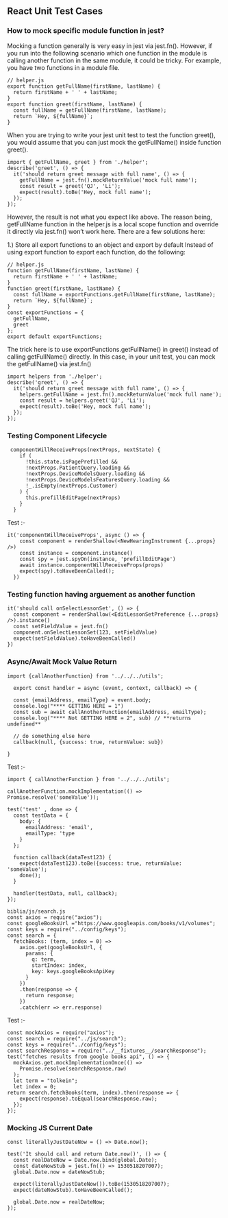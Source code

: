 ## React Unit Test Cases

### How to mock specific module function in jest?
Mocking a function generally is very easy in jest via jest.fn(). However, if you run into the following scenario which one function in the module is calling another function in the same module, it could be tricky.
For example, you have two functions in a module file.
```
// helper.js
export function getFullName(firstName, lastName) {
  return firstName + ' ' + lastName;
}
export function greet(firstName, lastName) {
  const fullName = getFullName(firstName, lastName);
  return `Hey, ${fullName}`;
}
```
When you are trying to write your jest unit test to test the function greet(), you would assume that you can just mock the getFullName() inside function greet().
```
import { getFullName, greet } from './helper';
describe('greet', () => {
  it('should return greet message with full name', () => {
    getFullName = jest.fn().mockReturnValue('mock full name');
    const result = greet('QJ', 'Li');
    expect(result).toBe('Hey, mock full name');
  });
});
```
However, the result is not what you expect like above. The reason being, getFullName function in the helper.js is a local scope function and override it directly via jest.fn() won’t work here.
There are a few solutions here:

1.) Store all export functions to an object and export by default
Instead of using export function to export each function, do the following:
```
// helper.js
function getFullName(firstName, lastName) {
  return firstName + ' ' + lastName;
}
function greet(firstName, lastName) {
  const fullName = exportFunctions.getFullName(firstName, lastName);
  return `Hey, ${fullName}`;
}
const exportFunctions = {
  getFullName,
  greet
};
export default exportFunctions;
```
The trick here is to use exportFunctions.getFullName() in greet() instead of calling getFullName() directly. In this case, in your unit test, you can mock the getFullName() via jest.fn()
```
import helpers from './helper';
describe('greet', () => {
  it('should return greet message with full name', () => {
    helpers.getFullName = jest.fn().mockReturnValue('mock full name');
    const result = helpers.greet('QJ', 'Li');
    expect(result).toBe('Hey, mock full name');
  });
});
```

### Testing Component Lifecycle
```
 componentWillReceiveProps(nextProps, nextState) {
    if (
      !this.state.isPagePrefilled &&
      !nextProps.PatientQuery.loading &&
      !nextProps.DeviceModelsQuery.loading &&
      !nextProps.DeviceModelsFeaturesQuery.loading &&
      !_.isEmpty(nextProps.Customer)
    ) {
      this.prefillEditPage(nextProps)
    }
  }
  ```
  Test :-
```
it('componentWillReceiveProps', async () => {
    const component = renderShallow(<NewHearingInstrument {...props} />)
    const instance = component.instance()
    const spy = jest.spyOn(instance, 'prefillEditPage')
    await instance.componentWillReceiveProps(props)
    expect(spy).toHaveBeenCalled();
  })
  ```
  
  ### Testing function having arguement as another function
  ```
  it('should call onSelectLessonSet', () => {
    const component = renderShallow(<EditLessonSetPreference {...props} />).instance()
    const setFieldValue = jest.fn()
    component.onSelectLessonSet(123, setFieldValue)
    expect(setFieldValue).toHaveBeenCalled()
  })
  ```
### Async/Await Mock Value Return
```
import {callAnotherFunction} from '../../../utils';

  export const handler = async (event, context, callback) => {

  const {emailAddress, emailType} = event.body;
  console.log("**** GETTING HERE = 1")
  const sub = await callAnotherFunction(emailAddress, emailType);
  console.log("**** Not GETTING HERE = 2", sub) // **returns undefined**

  // do something else here
  callback(null, {success: true, returnValue: sub})

}
```
Test :-
```
import { callAnotherFunction } from '../../../utils';

callAnotherFunction.mockImplementation(() => Promise.resolve('someValue'));

test('test' , done => {
  const testData = {
    body: {
      emailAddress: 'email',
      emailType: 'type
    }
  };

  function callback(dataTest123) {
    expect(dataTest123).toBe({success: true, returnValue: 'someValue');
    done();
  }

  handler(testData, null, callback);
});
```

```
biblia/js/search.js
const axios = require("axios");
const googleBooksUrl ="https://www.googleapis.com/books/v1/volumes";
const keys = require("../config/keys");
const search = {
  fetchBooks: (term, index = 0) =>
    axios.get(googleBooksUrl, {
      params: {
        q: term,
        startIndex: index,
        key: keys.googleBooksApiKey
      }
    })
    .then(response => {
      return response;
    })
    .catch(err => err.response)
 ```
 
Test :-

```
const mockAxios = require("axios");
const search = require("../js/search");
const keys = require("../config/keys");
const searchResponse = require("../__fixtures__/searchResponse");
test("fetches results from google books api", () => {
  mockAxios.get.mockImplementationOnce(() =>
    Promise.resolve(searchResponse.raw)
  );
  let term = "tolkein";
  let index = 0;
return search.fetchBooks(term, index).then(response => {
    expect(response).toEqual(searchResponse.raw);
  });
});
```
### Mocking JS Current Date
```
const literallyJustDateNow = () => Date.now();

test('It should call and return Date.now()', () => {
  const realDateNow = Date.now.bind(global.Date);
  const dateNowStub = jest.fn(() => 1530518207007);
  global.Date.now = dateNowStub;

  expect(literallyJustDateNow()).toBe(1530518207007);
  expect(dateNowStub).toHaveBeenCalled();

  global.Date.now = realDateNow;
});
```
